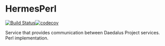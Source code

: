 # HermesPerl
[![Build Status](https://travis-ci.org/daedalusproject/Hermes-Perl.svg?branch=master)](https://travis-ci.org/daedalusproject/Hermes-Perl)[![codecov](https://codecov.io/gh/daedalusproject/Hermes-Perl/branch/master/graph/badge.svg)](https://codecov.io/gh/daedalusproject/Hermes-Perl)

Service that provides communication between Daedalus Project services. Perl implementation.
